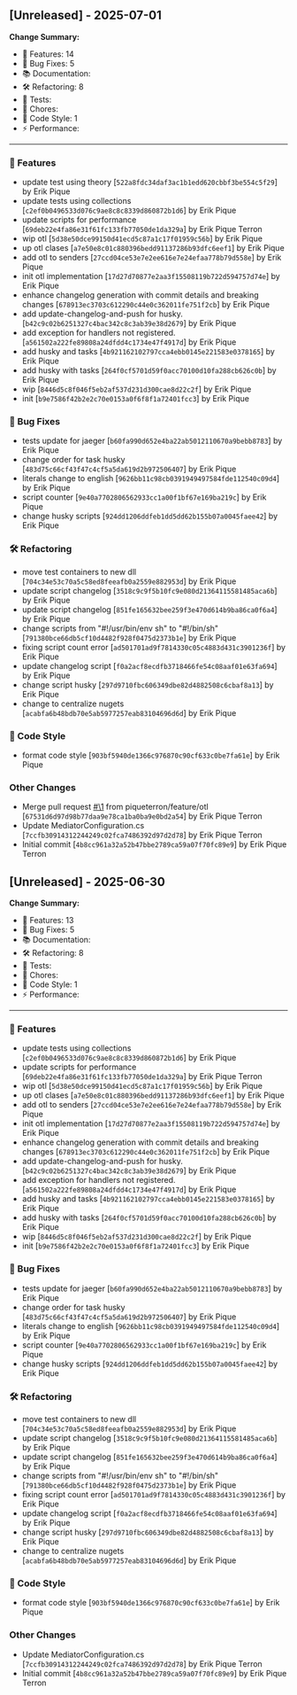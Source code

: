 ## [Unreleased] - 2025-07-01

**Change Summary:**

- 🚀 Features: 14
- 🐛 Bug Fixes: 5
- 📚 Documentation: 
- 🛠️ Refactoring: 8
- 🧪 Tests: 
- 🔧 Chores: 
- 🎨 Code Style: 1
- ⚡ Performance: 

---

### 🚀 Features

- update test using theory
  [`522a8fdc34daf3ac1b1edd620cbbf3be554c5f29`] by Erik Pique
- update tests using collections
  [`c2ef0b0496533d076c9ae8c8c8339d860872b1d6`] by Erik Pique
- update scripts for performance
  [`69deb22e4fa86e31f61fc133fb77050de1da329a`] by Erik Pique Terron
- wip otl
  [`5d38e50dce99150d41ecd5c87a1c17f01959c56b`] by Erik Pique
- up otl clases
  [`a7e50e8c01c880396bedd91137286b93dfc6eef1`] by Erik Pique
- add otl to senders
  [`27ccd04ce53e7e2ee616e7e24efaa778b79d558e`] by Erik Pique
- init otl implementation
  [`17d27d70877e2aa3f15508119b722d594757d74e`] by Erik Pique
- enhance changelog generation with commit details and breaking changes
  [`678913ec3703c612290c44e0c362011fe751f2cb`] by Erik Pique
- add update-changelog-and-push for husky.
  [`b42c9c02b6251327c4bac342c8c3ab39e38d2679`] by Erik Pique
- add exception for handlers not registered.
  [`a561502a222fe89808a24dfdd4c1734e47f4917d`] by Erik Pique
- add husky and tasks
  [`4b921162102797cca4ebb0145e221583e0378165`] by Erik Pique
- add husky with tasks
  [`264f0cf5701d59f0acc70100d10fa288cb626c0b`] by Erik Pique
- wip
  [`8446d5c8f046f5eb2af537d231d300cae8d22c2f`] by Erik Pique
- init
  [`b9e7586f42b2e2c70e0153a0f6f8f1a72401fcc3`] by Erik Pique

### 🐛 Bug Fixes

- tests update for jaeger
  [`b60fa990d652e4ba22ab5012110670a9bebb8783`] by Erik Pique
- change order for task husky
  [`483d75c66cf43f47c4cf5a5da619d2b972506407`] by Erik Pique
- literals change to english
  [`9626bb11c98cb0391949497584fde112540c09d4`] by Erik Pique
- script counter
  [`9e40a7702806562933cc1a00f1bf67e169ba219c`] by Erik Pique
- change husky scripts
  [`924dd1206ddfeb1dd5dd62b155b07a0045faee42`] by Erik Pique

### 🛠️ Refactoring

- move test containers to new dll
  [`704c34e53c70a5c58ed8feeafb0a2559e882953d`] by Erik Pique
- update script changelog
  [`3518c9c9f5b10fc9e080d21364115581485aca6b`] by Erik Pique
- update script changelog
  [`851fe165632bee259f3e470d614b9ba86ca0f6a4`] by Erik Pique
- change scripts from "#!/usr/bin/env sh" to "#!/bin/sh"
  [`791380bce66db5cf10d4482f928f0475d2373b1e`] by Erik Pique
- fixing script count error
  [`ad501701ad9f7814330c05c4883d431c3901236f`] by Erik Pique
- update changelog script
  [`f0a2acf8ecdfb3718466fe54c08aaf01e63fa694`] by Erik Pique
- change script husky
  [`297d9710fbc606349dbe82d4882508c6cbaf8a13`] by Erik Pique
- change to centralize nugets
  [`acabfa6b48bdb70e5ab5977257eab83104696d6d`] by Erik Pique

### 🎨 Code Style

- format code style
  [`903bf5940de1366c976870c90cf633c0be7fa61e`] by Erik Pique

### Other Changes

- Merge pull request [#\1](https://github.com/piqueterron/OtherMediator/issues/\1) from piqueterron/feature/otl
  [`67531d6d97d98b77daa9e78ca1ba0ba9e0bd2a54`] by Erik Pique Terron
- Update MediatorConfiguration.cs
  [`7ccfb30914312244249c02fca7486392d97d2d78`] by Erik Pique Terron
- Initial commit
  [`4b8cc961a32a52b47bbe2789ca59a07f70fc89e9`] by Erik Pique Terron


## [Unreleased] - 2025-06-30

**Change Summary:**

- 🚀 Features: 13
- 🐛 Bug Fixes: 5
- 📚 Documentation: 
- 🛠️ Refactoring: 8
- 🧪 Tests: 
- 🔧 Chores: 
- 🎨 Code Style: 1
- ⚡ Performance: 

---

### 🚀 Features

- update tests using collections
  [`c2ef0b0496533d076c9ae8c8c8339d860872b1d6`] by Erik Pique
- update scripts for performance
  [`69deb22e4fa86e31f61fc133fb77050de1da329a`] by Erik Pique Terron
- wip otl
  [`5d38e50dce99150d41ecd5c87a1c17f01959c56b`] by Erik Pique
- up otl clases
  [`a7e50e8c01c880396bedd91137286b93dfc6eef1`] by Erik Pique
- add otl to senders
  [`27ccd04ce53e7e2ee616e7e24efaa778b79d558e`] by Erik Pique
- init otl implementation
  [`17d27d70877e2aa3f15508119b722d594757d74e`] by Erik Pique
- enhance changelog generation with commit details and breaking changes
  [`678913ec3703c612290c44e0c362011fe751f2cb`] by Erik Pique
- add update-changelog-and-push for husky.
  [`b42c9c02b6251327c4bac342c8c3ab39e38d2679`] by Erik Pique
- add exception for handlers not registered.
  [`a561502a222fe89808a24dfdd4c1734e47f4917d`] by Erik Pique
- add husky and tasks
  [`4b921162102797cca4ebb0145e221583e0378165`] by Erik Pique
- add husky with tasks
  [`264f0cf5701d59f0acc70100d10fa288cb626c0b`] by Erik Pique
- wip
  [`8446d5c8f046f5eb2af537d231d300cae8d22c2f`] by Erik Pique
- init
  [`b9e7586f42b2e2c70e0153a0f6f8f1a72401fcc3`] by Erik Pique

### 🐛 Bug Fixes

- tests update for jaeger
  [`b60fa990d652e4ba22ab5012110670a9bebb8783`] by Erik Pique
- change order for task husky
  [`483d75c66cf43f47c4cf5a5da619d2b972506407`] by Erik Pique
- literals change to english
  [`9626bb11c98cb0391949497584fde112540c09d4`] by Erik Pique
- script counter
  [`9e40a7702806562933cc1a00f1bf67e169ba219c`] by Erik Pique
- change husky scripts
  [`924dd1206ddfeb1dd5dd62b155b07a0045faee42`] by Erik Pique

### 🛠️ Refactoring

- move test containers to new dll
  [`704c34e53c70a5c58ed8feeafb0a2559e882953d`] by Erik Pique
- update script changelog
  [`3518c9c9f5b10fc9e080d21364115581485aca6b`] by Erik Pique
- update script changelog
  [`851fe165632bee259f3e470d614b9ba86ca0f6a4`] by Erik Pique
- change scripts from "#!/usr/bin/env sh" to "#!/bin/sh"
  [`791380bce66db5cf10d4482f928f0475d2373b1e`] by Erik Pique
- fixing script count error
  [`ad501701ad9f7814330c05c4883d431c3901236f`] by Erik Pique
- update changelog script
  [`f0a2acf8ecdfb3718466fe54c08aaf01e63fa694`] by Erik Pique
- change script husky
  [`297d9710fbc606349dbe82d4882508c6cbaf8a13`] by Erik Pique
- change to centralize nugets
  [`acabfa6b48bdb70e5ab5977257eab83104696d6d`] by Erik Pique

### 🎨 Code Style

- format code style
  [`903bf5940de1366c976870c90cf633c0be7fa61e`] by Erik Pique

### Other Changes

- Update MediatorConfiguration.cs
  [`7ccfb30914312244249c02fca7486392d97d2d78`] by Erik Pique Terron
- Initial commit
  [`4b8cc961a32a52b47bbe2789ca59a07f70fc89e9`] by Erik Pique Terron

